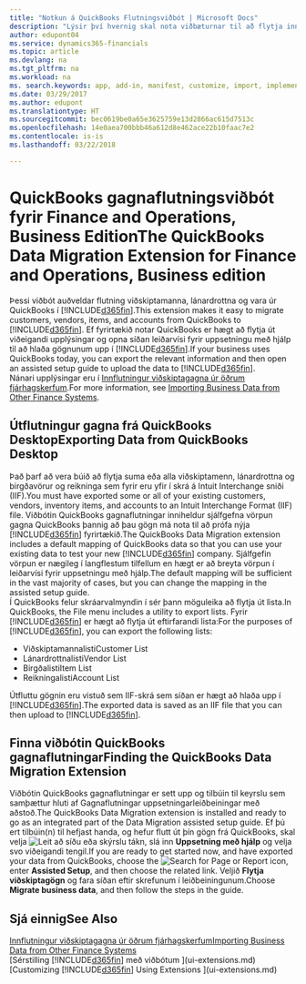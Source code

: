 ```yaml
---
title: "Notkun á QuickBooks Flutningsviðbót | Microsoft Docs"
description: "Lýsir því hvernig skal nota viðbæturnar til að flytja inn viðskiptamenn, lánardrottna, vörur og reikninga frá QuickBooks Desktop til Finance and Operations, Business Edition."
author: edupont04
ms.service: dynamics365-financials
ms.topic: article
ms.devlang: na
ms.tgt_pltfrm: na
ms.workload: na
ms. search.keywords: app, add-in, manifest, customize, import, implement
ms.date: 03/29/2017
ms.author: edupont
ms.translationtype: HT
ms.sourcegitcommit: bec0619be0a65e3625759e13d2866ac615d7513c
ms.openlocfilehash: 14e0aea700bbb46a612d8e462ace22b10faac7e2
ms.contentlocale: is-is
ms.lasthandoff: 03/22/2018

---
```

# <a name="the-quickbooks-data-migration-extension-for-finance-and-operations-business-edition"></a><span data-ttu-id="42bc6-103">QuickBooks gagnaflutningsviðbót fyrir Finance and Operations, Business Edition</span><span class="sxs-lookup"><span data-stu-id="42bc6-103">The QuickBooks Data Migration Extension for Finance and Operations, Business edition</span></span>
<span data-ttu-id="42bc6-104">Þessi viðbót auðveldar flutning viðskiptamanna, lánardrottna og vara úr QuickBooks í [!INCLUDE[d365fin](includes/d365fin_md.md)].</span><span class="sxs-lookup"><span data-stu-id="42bc6-104">This extension makes it easy to migrate customers, vendors, items, and accounts from QuickBooks to [!INCLUDE[d365fin](includes/d365fin_md.md)].</span></span> <span data-ttu-id="42bc6-105">Ef fyrirtækið notar QuickBooks er hægt að flytja út viðeigandi upplýsingar og opna síðan leiðarvísi fyrir uppsetningu með hjálp til að hlaða gögnunum upp í [!INCLUDE[d365fin](includes/d365fin_md.md)].</span><span class="sxs-lookup"><span data-stu-id="42bc6-105">If your business uses QuickBooks today, you can export the relevant information and then open an assisted setup guide to upload the data to [!INCLUDE[d365fin](includes/d365fin_md.md)].</span></span>  
<span data-ttu-id="42bc6-106">Nánari upplýsingar eru í [Innflutningur viðskiptagagna úr öðrum fjárhagskerfum](upload-data.md).</span><span class="sxs-lookup"><span data-stu-id="42bc6-106">For more information, see [Importing Business Data from Other Finance Systems](upload-data.md).</span></span>

## <a name="exporting-data-from-quickbooks-desktop"></a><span data-ttu-id="42bc6-107">Útflutningur gagna frá QuickBooks Desktop</span><span class="sxs-lookup"><span data-stu-id="42bc6-107">Exporting Data from QuickBooks Desktop</span></span>
<span data-ttu-id="42bc6-108">Það þarf að vera búið að flytja suma eða alla viðskiptamenn, lánardrottna og birgðavörur og reikninga sem fyrir eru yfir í skrá á Intuit Interchange sniði (IIF).</span><span class="sxs-lookup"><span data-stu-id="42bc6-108">You must have exported some or all of your existing customers, vendors, inventory items, and accounts to an Intuit Interchange Format (IIF) file.</span></span> <span data-ttu-id="42bc6-109">Viðbótin QuickBooks gagnaflutningar inniheldur sjálfgefna vörpun gagna QuickBooks þannig að þau gögn má nota til að prófa nýja [!INCLUDE[d365fin](includes/d365fin_md.md)] fyrirtækið.</span><span class="sxs-lookup"><span data-stu-id="42bc6-109">The QuickBooks Data Migration extension includes a default mapping of QuickBooks data so that you can use your existing data to test your new [!INCLUDE[d365fin](includes/d365fin_md.md)] company.</span></span> <span data-ttu-id="42bc6-110">Sjálfgefin vörpun er nægileg í langflestum tilfellum en hægt er að breyta vörpun í leiðarvísi fyrir uppsetningu með hjálp.</span><span class="sxs-lookup"><span data-stu-id="42bc6-110">The default mapping will be sufficient in the vast majority of cases, but you can change the mapping in the assisted setup guide.</span></span>  
<span data-ttu-id="42bc6-111">Í QuickBooks felur skráarvalmyndin í sér þann möguleika að flytja út lista.</span><span class="sxs-lookup"><span data-stu-id="42bc6-111">In QuickBooks, the File menu includes a utility to export lists.</span></span> <span data-ttu-id="42bc6-112">Fyrir [!INCLUDE[d365fin](includes/d365fin_md.md)] er hægt að flytja út eftirfarandi lista:</span><span class="sxs-lookup"><span data-stu-id="42bc6-112">For the purposes of [!INCLUDE[d365fin](includes/d365fin_md.md)], you can export the following lists:</span></span>

* <span data-ttu-id="42bc6-113">Viðskiptamannalisti</span><span class="sxs-lookup"><span data-stu-id="42bc6-113">Customer List</span></span>  
* <span data-ttu-id="42bc6-114">Lánardrottnalisti</span><span class="sxs-lookup"><span data-stu-id="42bc6-114">Vendor List</span></span>  
* <span data-ttu-id="42bc6-115">Birgðalisti</span><span class="sxs-lookup"><span data-stu-id="42bc6-115">Item List</span></span>  
* <span data-ttu-id="42bc6-116">Reikningalisti</span><span class="sxs-lookup"><span data-stu-id="42bc6-116">Account List</span></span>  

<span data-ttu-id="42bc6-117">Útfluttu gögnin eru vistuð sem IIF-skrá sem síðan er hægt að hlaða upp í [!INCLUDE[d365fin](includes/d365fin_md.md)].</span><span class="sxs-lookup"><span data-stu-id="42bc6-117">The exported data is saved as an IIF file that you can then upload to [!INCLUDE[d365fin](includes/d365fin_md.md)].</span></span>

## <a name="finding-the-quickbooks-data-migration-extension"></a><span data-ttu-id="42bc6-118">Finna viðbótin QuickBooks gagnaflutningar</span><span class="sxs-lookup"><span data-stu-id="42bc6-118">Finding the QuickBooks Data Migration Extension</span></span>
<span data-ttu-id="42bc6-119">Viðbótin QuickBooks gagnaflutningar er sett upp og tilbúin til keyrslu sem samþættur hluti af Gagnaflutningar uppsetningarleiðbeiningar með aðstoð.</span><span class="sxs-lookup"><span data-stu-id="42bc6-119">The QuickBooks Data Migration extension is installed and ready to go as an integrated part of the Data Migration assisted setup guide.</span></span> <span data-ttu-id="42bc6-120">Ef þú ert tilbúin(n) til hefjast handa, og hefur flutt út þín gögn frá QuickBooks, skal velja ![Leit að síðu eða skýrslu](media/ui-search/search_small.png "Leit að síðu eða skýrslu táknið") tákn, slá inn **Uppsetning með hjálp** og velja svo viðeigandi tengil.</span><span class="sxs-lookup"><span data-stu-id="42bc6-120">If you are ready to get started now, and have exported your data from QuickBooks, choose the ![Search for Page or Report](media/ui-search/search_small.png "Search for Page or Report icon") icon, enter **Assisted Setup**, and then choose the related link.</span></span> <span data-ttu-id="42bc6-121">Veljið **Flytja viðskiptagögn** og fara síðan eftir skrefunum í leiðbeiningunum.</span><span class="sxs-lookup"><span data-stu-id="42bc6-121">Choose **Migrate business data**, and then follow the steps in the guide.</span></span>  

## <a name="see-also"></a><span data-ttu-id="42bc6-122">Sjá einnig</span><span class="sxs-lookup"><span data-stu-id="42bc6-122">See Also</span></span>
[<span data-ttu-id="42bc6-123">Innflutningur viðskiptagagna úr öðrum fjárhagskerfum</span><span class="sxs-lookup"><span data-stu-id="42bc6-123">Importing Business Data from Other Finance Systems</span></span>](upload-data.md)  
<span data-ttu-id="42bc6-124">[Sérstilling [!INCLUDE[d365fin](includes/d365fin_md.md)] með viðbótum ](ui-extensions.md)</span><span class="sxs-lookup"><span data-stu-id="42bc6-124">[Customizing [!INCLUDE[d365fin](includes/d365fin_md.md)] Using Extensions ](ui-extensions.md)</span></span>  


